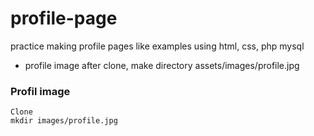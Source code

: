 # profile-page
 practice making profile pages like examples using html, css, php mysql
 
* profile image 
after clone, make directory assets/images/profile.jpg 

### Profil image
```
Clone
mkdir images/profile.jpg
```

